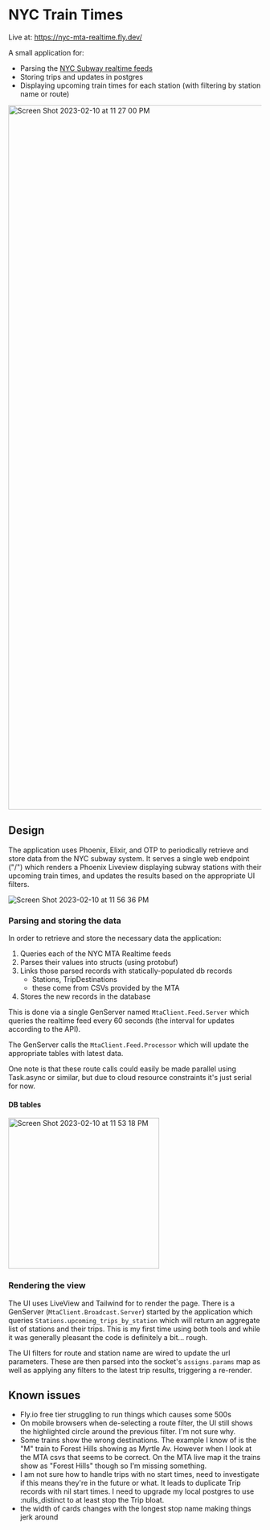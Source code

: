 # NYC Train Times

Live at: https://nyc-mta-realtime.fly.dev/

A small application for:
  - Parsing the [NYC Subway realtime feeds](https://api.mta.info/#/landing)
  - Storing trips and updates in postgres
  - Displaying upcoming train times for each station (with filtering by station name or route)


<img width="1400" alt="Screen Shot 2023-02-10 at 11 27 00 PM" src="https://user-images.githubusercontent.com/1441582/218239881-be6943cd-522d-4295-985e-57fb9508ab57.png">

</br>

## Design

The application uses Phoenix, Elixir, and OTP to periodically retrieve and store data from the NYC subway system. It serves a single web endpoint ("/") which renders a Phoenix Liveview displaying subway stations with their upcoming train times, and updates the results based on the appropriate UI filters.

![Screen Shot 2023-02-10 at 11 56 36 PM](https://user-images.githubusercontent.com/1441582/218240943-816c2f42-e77a-4d0f-bb59-b4704683281e.png)



### Parsing and storing the data

In order to retrieve and store the necessary data the application:

1. Queries each of the NYC MTA Realtime feeds
2. Parses their values into structs (using protobuf)
3. Links those parsed records with statically-populated db records
    - Stations, TripDestinations
    - these come from CSVs provided by the MTA
4. Stores the new records in the database

This is done via a single GenServer named `MtaClient.Feed.Server` which queries the realtime feed every 60 seconds (the interval for updates according to the API). 

The GenServer calls the `MtaClient.Feed.Processor` which will update the appropriate tables with latest data. 

One note is that these route calls could easily be made parallel using Task.async or similar, but due to cloud resource constraints it's just serial for now. 

#### DB tables

<img width="300" alt="Screen Shot 2023-02-10 at 11 53 18 PM" src="https://user-images.githubusercontent.com/1441582/218241051-0c080d27-9410-408e-aa95-cfcb42ff301a.png">

### Rendering the view

The UI uses LiveView and Tailwind for to render the page. There is a GenServer (`MtaClient.Broadcast.Server`) started by the application which queries `Stations.upcoming_trips_by_station` which will return an aggregate list of stations and their trips. This is my first time using both tools and while it was generally pleasant the code is definitely a bit... rough. 

The UI filters for route and station name are wired to update the url parameters. These are then parsed into the socket's `assigns.params` map as well as applying any filters to the latest trip results, triggering a re-render.


## Known issues
 - Fly.io free tier struggling to run things which causes some 500s
 - On mobile browsers when de-selecting a route filter, the UI still shows the highlighted circle around the previous filter. I'm not sure why. 
 - Some trains show the wrong destinations. The example I know of is the "M" train to Forest Hills showing as Myrtle Av. However when I look at the MTA csvs that seems to be correct. On the MTA live map it the trains show as "Forest Hills" though so I'm missing something. 
 - I am not sure how to handle trips with  no start times, need to investigate if this means they're in the future or what. It leads to duplicate Trip records with nil start times. I need to upgrade my local postgres to use :nulls_distinct to at least stop the Trip bloat.
 - the width of cards changes with the longest stop name making things jerk around
